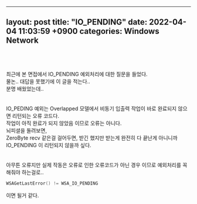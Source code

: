 
---
layout: post
title:  "IO_PENDING"
date:   2022-04-04 11:03:59 +0900
categories: Windows Network
---

<br>
<br>
<br>
최근에 본 면접에서 IO_PENDING 예외처리에 대한 질문을 들었다. <br>
물논.. 대답을 못했기에 이 글을 적는다.. <br>
분명 배웠었는데.. <br>
<br>
<br>
IO_PEDING 예외는 Overlapped 모델에서 비동기 입출력 작업이 바로 완료되지 않으면 리턴되는 오류 코드다. <br>
작업이 아직 완료가 되지 않았음 이므로 오류는 아니다. <br>
뇌피셜을 돌려보면, <br>
ZeroByte recv 같은걸 걸어두면, 받긴 했지만 받는게 완전히 다 끝난게 아니니까 IO_PENDING 이 리턴되지 않을까 싶다. <br>
<br>
<br>
아무튼 오류지만 실제 작동은 오류로 인한 오류코드가 아닌 경우 이므로 예외처리를 꼭 해줘야 하는걸로.. <br>

```c++
WSAGetLastError() != WSA_IO_PENDING
```
이면 될거 같다. <br>
<br>






